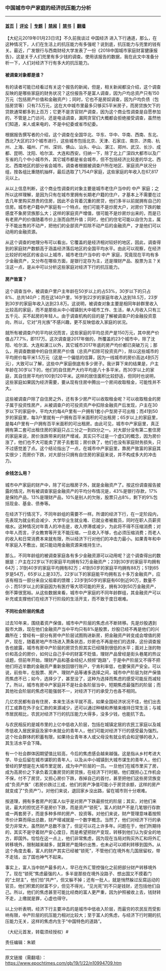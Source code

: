 ### 中国城市中产家庭的经济抗压能力分析

---

#### [首页](../../../..?n10994709) &nbsp;|&nbsp; [评论](../../../../../epoch-comment?n10994709) &nbsp;|&nbsp; [专题](../../../../../epoch-special?n10994709) &nbsp;|&nbsp; [禁闻](../../../../../epoch-news?n10994709) &nbsp;|&nbsp; [禁书](../../../../../books?n10994709) &nbsp;|&nbsp; [翻墙](https://github.com/gfw-breaker/nogfw/blob/master/README.md?n10994709)


<div class="post_content" id="artbody" itemprop="articleBody">
 <!-- article content begin -->
 <p>
  【大纪元2019年01月23日讯】不久前我谈过
  <ok href="https://www.epochtimes.com/gb/tag/%E4%B8%AD%E5%9B%BD%E7%BB%8F%E6%B5%8E.html">
   中国经济
  </ok>
  进入下行通道，那么，在这种情况下，人们在生活上的抗压能力有多强呢？说到底，抗压能力与兜里的钱有关。最近，广发银行与西南财经大学发表了一份《2018中国城市家庭财富健康报告》，这是关于人们兜里有多少钱的调查。使用该报告的数据，我在此文中准备分析一下，人们对经济下行有多大的抗压能力。
 </p>
 <h4>
  <strong>
   被调查对象都是谁？
  </strong>
 </h4>
 <p>
  有的读者可能已经看过有关这个报告的新闻，但是，相关新闻都没介绍，这个调查反映的是哪些家庭的财务状况？这份报告不是富人调查，因为户均总资产只有150万元（包括房产价值和金融资产）；同时，它也不是房奴调查，因为户均负债（包括房贷等）只有7.5万元，这在大中城市里最多只够买5平米房子，而房贷族欠下的贷款通常都多到上百万；它更不是贪官财产调查，因为这个商业性调查是自愿参加的，不管是上门访问，还是电话调查，漏网贪官们大概都会拒绝接受调查，虽然他们知道，来人或来电的，不是中纪委或省市纪委。
 </p>
 <p>
  根据报告撰写者的介绍，这个调查在全国华北、华东、华中、华南、西南、东北、西北7大区的23个城市进行，这些城市包括北京、天津、石家庄、南京、济南、杭州、上海、福州、广州、深圳、佛山、汕头、中山、湛江、郑州、武汉、长沙、成都、昆明、沈阳、哈尔滨、大连和西安。归纳一下，除了北上广深四大都市以及广东省的几个中小城市外，其它城市都是省会城市，但不包括经济比较差的华北、西北、西南地区的部分省会城市。调查者根据被调查户所在地区、家庭资产状况分组，按各组比重随机抽样，最后选取了1,754户家庭，这些家庭的年收入在67,817元以上。
 </p>
 <p>
  从以上信息判断，这个商业性调查的对象主要是城市老住户当中的
  <ok href="https://www.epochtimes.com/gb/tag/%E4%B8%AD%E4%BA%A7.html">
   中产
  </ok>
  家庭；之所以这样理解，是因为只有在城市里拥有长期老户籍的住户，才基本上不需要在过去几年里购买昂贵的住房，因此不会背着沉重的房贷，他们多半以前就拥有自己的住房。城市老户籍中产家庭有一个特点，他们可能不是炒房大户，对房价下跌的敏感度不象房贷族那么大；这样的家庭资产增值，很可能不是炒房炒出来的，而是已有老房产的价值随着市价上涨而自然升值；同时，他们的住宅可能以自住为主，属于不能出售的不动产，把他们的全部资产扣除不动产后的金融资产，才是他们可以动用的金融资源。
 </p>
 <p>
  从这个调查的地理分布可以看出，它覆盖的是经济相对较好的地区，因此，调查得到的家庭财产数额高于涵盖经济落后地区的全国平均水平。由此可以观察，在经济比较好的地区的省会以上城市，城市老住户当中的
  <ok href="https://www.epochtimes.com/gb/tag/%E4%B8%AD%E4%BA%A7.html">
   中产
  </ok>
  家庭，究竟现在平均有多少金融资产，又分布在哪些方面，是银行定存为主，还是理财产品、股票为主？关注这一点，是从中可以分析这些家庭对经济下行的抗压能力。
 </p>
 <h4>
  <strong>
   房产致富？
  </strong>
 </h4>
 <p>
  这个调查当中，被调查户里户主年龄在50岁以上的占53%，30岁以下的只占8%、总共140户；而在这140户里，16岁到22岁的家庭年收入达到18.5万，23岁到30岁的家庭年收入达到23.8万。这说明，被调查对象主要是相同年龄群里收入比较高的家庭，而不是那些从中小城镇到大中城市工作、生活，单人月收入只有三五千元、买不起房的年轻人。由于调查机构的目的是了解被调查户的金融投资意向，所以，它对“月光族”不感兴趣，更不反映低收入家庭的状况。
 </p>
 <p>
  就所有被调查户的平均状况而言，这些家庭的平均总资产是150万元，其中房产价值占77.7%，即117万。这次调查是2017年做的，所覆盖的23个城市中，除了沈阳、哈尔滨、大连和湛江以外，其它城市2017年底的房产均价都已突破万元；那么，用调查数据中的自住房房产价值（总资产扣除可投资资产），除以这些城市的平均房价每平米1.5万元（这是一个偏低的估算，因为一线城市的房价高达4到5万元），大致可以了解，这些中产家庭倒底有多少房子。我计算下来的结果是，户主年龄在30岁以下的，他们的自住房产大约平均是八十多平米，而30岁以上的家庭，其自住房平均约100到120平米。这样的居住面积比较舒适，但同时也说明，这些家庭如果因为经济需要，要从现有住房中腾出一个房间收取租金，可能性并不大。
 </p>
 <p>
  这些被调查户除了自住房之外，还有多少房产可以收取租金呢？可以收取租金的房子属于投资性房产，从被调查户的可投资资产中扣除金融资产后发现，户主在30岁以下的家庭中，平均大约每4户里有一户拥有1套小户型房子可出租；而41到50岁的家庭里，每3户里就有一户拥有百平米面积的可出租房；65岁以上的家庭里，是每4户里有一户拥有百平米面积的可出租房。由此可见，城市中产家庭里，真正拥有第二套可出租住房的家庭只占三分之一到四分之一。对大部分没有第二套住房的家庭来说，房价涨跌带来的财产增减，其实只不过是一个虚幻的概念，因为房价涨了，他们也不大可能卖了房子去套现；房价跌了，他们也没有家庭财务损失，只不过感觉差了点。这个结论指出了一点，在城市中产家庭里，靠房产致富的家庭其实很少；而房价下跌，对大部分只拥有自住房的家庭来说，并不构成多大的冲击力。
 </p>
 <h4>
  <strong>
   余钱怎么用？
  </strong>
 </h4>
 <p>
  城市中产家庭的财产中，除了可出租房子外，就是金融资产了。按这份调查报告披露的情况，所有被调查家庭金融资产的平均分布情况是，43%是银行存款，17%是保险产品，13%是理财产品，10%是别人的欠账，股票只占8%，剩下的9%包括现金、基金、债券等。
 </p>
 <p>
  在经济下行情况下，不同年龄组的需要不一样。所谓的经济下行，在一定阶段内，先表现为就业机会减少、大学毕业生就业难、已就业者被裁员，同时在职人员薪资缩水。这种情况对年青人的冲击是，收入停滞或减少，为此将不得不压缩消费；对中年人而言，子女教育等开支不能压缩，一旦收入不够，也必须压缩消费；而老人的收入和日常消费本来就有限，所以经济下行对他们的冲击力最小。如果青年和中年家庭入不敷出，就只能动用金融资源来维持生计。
 </p>
 <p>
  那么，不同年龄组的被调查家庭各有多少金融资源可以动用呢？这个调查得出的数据是：户主在22岁以下的家庭平均拥有52万金融资产；23到30岁的家庭平均拥有64万；31到40岁的家庭平均拥有82万；41到50岁的家庭平均拥有88万；51到65岁是54万，65岁以上是33万。22岁以下的家庭能平均拥有五十多万金融资产，应该有相当一部分来自父祖辈的馈赠；23岁到50岁的家庭有60到近90万，数量不小；而51岁以上的家庭因为有医疗等大项可能的开支，拥有30到50万金融资产，倒不算很宽裕。从这些数据来看，城市中产家庭的不同年龄群组，其金融资产可以补充或支撑他们在经济下行阶段的生活开支，而不致于度日艰难。
 </p>
 <h4>
  <strong>
   不同社会阶层的焦虑
  </strong>
 </h4>
 <p>
  过去10年来，围绕着资产保值，城市中产阶层的焦虑点不断转移。先是炒股遇到股市大跌，现在他们金融资产当中平均只有8%是股票，炒股已经不再是他们的兴趣所在；曾经有一部分有房中产阶层试图购进新房，把金融资产转变成会增值的房产，现在，随着房地产市场进入萧条状态，炒房也不再是他们的选择，这份调查报告也披露，城市有房中产阶层的房贷负担其实已经降到很低的水平；面对上涨的物价和高企的房价，如何让自己手中的财富不贬值，理财产品曾经是街头巷尾的热议话题，但前年开始，理财产品和基金经纪人频频“跑路”，于是中产阶层又不得不把他们将近半数的金融资产重新放回银行账户，宁肯利率低，也要保资产安全。可以说，前些年，在股票、房产、理财产品等诸多选择之间，城市中产阶层为财产保值而焦虑不已；如今，选择少了，甚至没了，这种为选择而焦虑的感受可能反而减轻了。所以，城市有房中产家庭并不是社会各阶层当中，短期焦虑最强烈的阶层；而其他社会阶层的焦虑可能强弱不一，对经济下行的承受力也各不相同。
 </p>
 <p>
  几亿农民都有自有住房，本来生活水平就不高，如果全国经济状况不佳，他们出去打工或靠在外子女汇款的来源减少，还可以通过种植和养殖来维持日常生活；与城市居民相比，农民对经济下行的抗压能力大得多，没多少钱，也能抗下去。
 </p>
 <p>
  与农民相反的是城市里的上亿中低收入阶层，包括在城镇定居的农民工家庭以及城市低收入居民家庭及家中未就业的青年人，他们可能对经济下行的感受最为强烈。这个社会群体的积蓄有限，如果待业青年本人或父母没有就业机会和足够的收入，其生活水平会下降。
 </p>
 <p>
  有一个社会群体因期望值比较高，今后的焦虑感会越来越强。这是指从乡村考进大学、毕业后留在城市谋职的青年人，以及从中小城镇到大城市谋生的青年人，他们曾经的梦想是在大城市里定居，成为中产阶层的一员。一旦他们在城市里买了房，成为高房价之下承负着沉重房贷的房贷族，在经济下行时期，他们既担心工作机会不保，付不了房贷，又担心房价下跌，吞掉自己的首付，甚至把他们这些房贷族变成“负资产族”（若房价跌过三成，他们的房产净值可能小于房贷余额，这样的房产就变成了“负资产”）。对他们来说，退回家乡没出路，留在城市则十分艰难。
 </p>
 <p>
  按道理，拥有多套房产的富人似乎是对房产下跌最担忧的阶层；其实，对他们来说，最大的担忧还不是房价下跌，而是资产“锁死”。富人的财产不是几笔银行存款或一两套房子，而是多种多样的房产、投资等。对他们来说，财产管理意味着按照市价计算而得出总数，财产增减就是一个数字概念。当然了，他们对经济下行的承受力非常大，虽然财产总数不涨了，但足可以花上许多年。问题在于，他们所期待的，其实不是守着财产安心度日，而是希望把财产变现，转移到他们认为安全的地方，即国外。恰恰在这一点上，他们非常焦虑，因为现在当局对购买外汇和将外汇转移境外，限制越来越多，就算房产能降价出售，也未必可以顺利转移到国外。从这个角度去看，富人的财产其实已经被“锁死”，不管他们在境外有几国居留权，带不走钱，出了国也神气不起来。
 </p>
 <p>
  事实上，富人当中财产最多的人，早已在外汇管控强化之前把部分财产转移境外了。现在“锁死”焦虑最强的人，多半是那些在境外没路子、想出国又不摸着门的“土财主”，他们怕“共产”，但又躲不掉；还有一批人，就是悄然躲过反腐运动的官员，他们积累的财富不少，但见不得光，“见光死”的不只是钱财，还包括他们自己。所以，他们的焦虑甚至可能比经商的富人更严重，因为护照被收上去，钱财转不走，上缴就是罪，心虚也得守。
 </p>
 <p>
  以上分析表明，经济下行主要冲击的是城市中低收入阶层，而最穷的农民反而受影响有限，中产阶层的抗压能力相对比较大；至于富人的焦虑，与经济下行时期的抗压能力无关，这样的焦虑内生于“中国特色的道路”。
 </p>
 <p>
  （大纪元首发，转载须经授权）#
 </p>
 <p>
  责任编辑：朱颖
 </p>
 <!-- article content end -->
 <div id="below_article_ad">
 </div>
</div>


---

原文链接（需翻墙）：https://www.epochtimes.com/gb/19/1/22/n10994709.htm